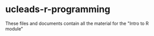 # ucleads-r-programming
These files and documents contain all the material for the "Intro to R module"
